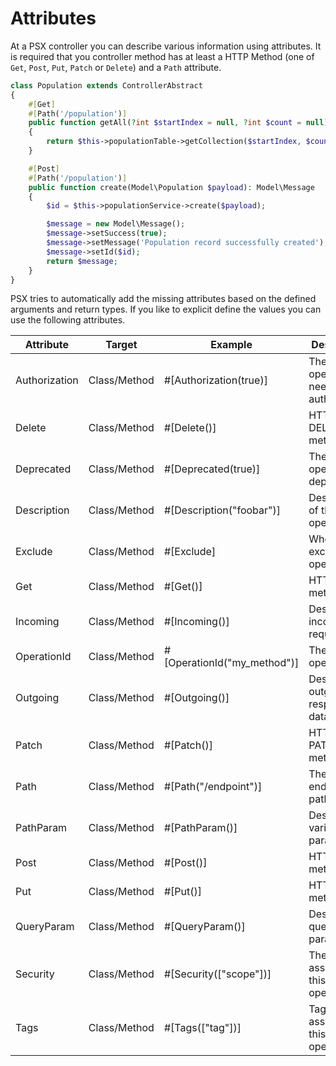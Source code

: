 
# Attributes

At a PSX controller you can describe various information using attributes. It is required that you
controller method has at least a HTTP Method (one of `Get`, `Post`, `Put`, `Patch` or `Delete`) and
a `Path` attribute.

```php
class Population extends ControllerAbstract
{
    #[Get]
    #[Path('/population')]
    public function getAll(?int $startIndex = null, ?int $count = null): Model\PopulationCollection
    {
        return $this->populationTable->getCollection($startIndex, $count);
    }

    #[Post]
    #[Path('/population')]
    public function create(Model\Population $payload): Model\Message
    {
        $id = $this->populationService->create($payload);

        $message = new Model\Message();
        $message->setSuccess(true);
        $message->setMessage('Population record successfully created');
        $message->setId($id);
        return $message;
    }
}
```

PSX tries to automatically add the missing attributes based on the defined arguments and return types.
If you like to explicit define the values you can use the following attributes.


| Attribute     | Target        | Example                        | Description                            |
|---------------|---------------|--------------------------------|----------------------------------------|
| Authorization | Class/Method  | #[Authorization(true)]         | The operation needs authorization      |
| Delete        | Class/Method  | #[Delete()]                    | HTTP DELETE method                     |
| Deprecated    | Class/Method  | #[Deprecated(true)]            | The operation is deprecated            |
| Description   | Class/Method  | #[Description("foobar")]       | Description of this operation          |
| Exclude       | Class/Method  | #[Exclude]                     | Whether to exclude this operation      |
| Get           | Class/Method  | #[Get()]                       | HTTP GET method                        |
| Incoming      | Class/Method  | #[Incoming()]                  | Describes incoming request data        |
| OperationId   | Class/Method  | #[OperationId("my_method")]    | The operation id                       |
| Outgoing      | Class/Method  | #[Outgoing()]                  | Describes outgoing response data       |
| Patch         | Class/Method  | #[Patch()]                     | HTTP PATCH method                      |
| Path          | Class/Method  | #[Path("/endpoint")]           | The endpoint path                      |
| PathParam     | Class/Method  | #[PathParam()]                 | Describes variable path parameters     |
| Post          | Class/Method  | #[Post()]                      | HTTP POST method                       |
| Put           | Class/Method  | #[Put()]                       | HTTP PUT method                        |
| QueryParam    | Class/Method  | #[QueryParam()]                | Describes query parameters             |
| Security      | Class/Method  | #[Security(["scope"])]         | The scopes assigned to this operations |
| Tags          | Class/Method  | #[Tags(["tag"])]               | Tags assigned to this operation        |
